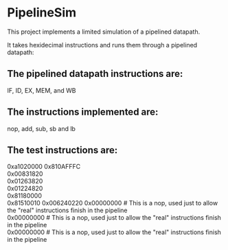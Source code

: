 # PipelineSim
This project implements a limited simulation of a pipelined datapath. 

It takes hexidecimal instructions and runs them through a pipelined datapath:
## The pipelined datapath instructions are:
IF, ID, EX, MEM, and WB

## The instructions implemented are:
nop, add, sub, sb and lb

## The test instructions are:
0xa1020000
0x810AFFFC  
0x00831820  
0x01263820  
0x01224820  
0x81180000  
0x81510010 
0x006240220
0x00000000 # This is a nop, used just to allow the "real" instructions finish in the pipeline                           
0x00000000 # This is a nop, used just to allow the "real" instructions finish in the pipeline                            
0x00000000 # This is a nop, used just to allow the "real" instructions finish in the pipeline 
